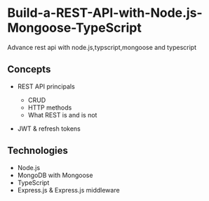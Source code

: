 # Build-a-REST-API-with-Node.js-Mongoose-TypeScript
Advance rest api with node.js,typscript,mongoose and typescript

## Concepts
* REST API principals
    * CRUD
    * HTTP methods
    * What REST is and is not

* JWT & refresh tokens

## Technologies
* Node.js
* MongoDB with Mongoose
* TypeScript
* Express.js & Express.js middleware